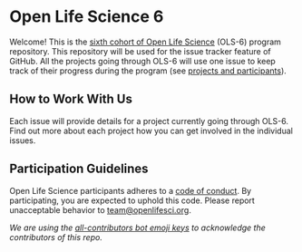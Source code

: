 # Open Life Science 6

Welcome! This is the [sixth cohort of Open Life Science](https://openlifesci.org/ols-6) (OLS-6) program repository. 
This repository will be used for the issue tracker feature of GitHub. 
All the projects going through OLS-6 will use one issue to keep track of their progress during the program (see [projects and participants](https://openlifesci.org/ols-6/projects-participants/)).

## How to Work With Us

Each issue will provide details for a project currently going through OLS-6. 
Find out more about each project how you can get involved in the individual issues.

## Participation Guidelines

Open Life Science participants adheres to a [code of conduct](CODE_OF_CONDUCT.md). 
By participating, you are expected to uphold this code. Please report unacceptable behavior to [team@openlifesci.org](mailto:team@openlifesci.org).

*We are using the [all-contributors bot emoji keys](https://allcontributors.org/) to acknowledge the contributors of this repo.*


